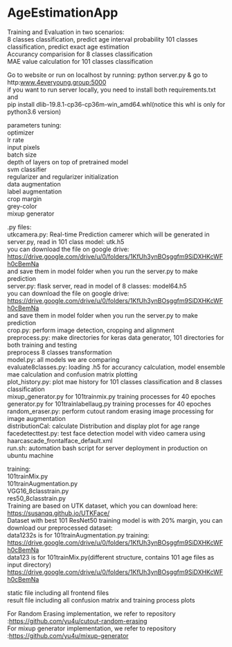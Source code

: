 # AgeEstimationApp
Training and Evaluation in two scenarios:  
8 classes classification, predict age interval probability
101 classes classification, predict exact age estimation  
Accurancy comparision for 8 classes classification   
MAE value calculation for 101 classes classification   

Go to website or run on localhost by running: python server.py & go to http:www.4everyoung.group:5000  
if you want to run server locally, you need to install both requirements.txt and   
pip install dlib-19.8.1-cp36-cp36m-win_amd64.whl(notice this whl is only for python3.6 version)  

parameters tuning:  
optimizer  
lr rate  
input pixels  
batch size  
depth of layers on top of pretrained model  
svm classifier  
regularizer and regularizer initialization  
data augmentation  
label augmentation  
crop margin  
grey-color  
mixup generator  

.py files:    
utkcamera.py: Real-time Prediction camerer which will be generated in server.py, read in 101 class model: utk.h5  
you can download the file on google drive: https://drive.google.com/drive/u/0/folders/1KfUh3ynBOsggfm9SiDXHKcWFh0cBemNa  
and save them in model folder when you run the server.py to make prediction  
server.py: flask server, read in model of 8 classes: model64.h5  
you can download the file on google drive: https://drive.google.com/drive/u/0/folders/1KfUh3ynBOsggfm9SiDXHKcWFh0cBemNa  
and save them in model folder when you run the server.py to make prediction  
crop.py: perform image detection, cropping and alignment  
preprocess.py: make directories for keras data generator, 101 directories for both training and testing  
               preprocess 8 classes transformation  
model.py: all models we are comparing  
evaluate8classes.py: loading .h5 for accurancy calculation, model ensemble mae calculation and confusion matrix plotting    
plot_history.py: plot mae history for 101 classes classification and 8 classes classification    
mixup_generator.py for 101trainmix.py training processes for 40 epoches    
generator.py for 101trainlabellaug.py training processes for 40 epoches  
random_eraser.py: perform  cutout random erasing image processing for image augmentation  
distributionCal: calculate Distribution and display plot for age range      
facedetecttest.py: test face detection model with video camera using haarcascade_frontalface_default.xml    
run.sh: automation bash script for server deployment in production on ubuntu machine    

training:  
101trainMix.py  
101trainAugmentation.py  
VGG16_8classtrain.py  
res50_8classtrain.py  
Training are based on UTK dataset, which you can download here:    
https://susanqq.github.io/UTKFace/  
Dataset with best 101 ResNet50 training model is with 20% margin, you can download our preprocessed dataset:  
data1232s is for 101trainAugmentation.py training:   
https://drive.google.com/drive/u/0/folders/1KfUh3ynBOsggfm9SiDXHKcWFh0cBemNa   
data123 is for 101trainMix.py(different structure, contains 101 age files as input directory)      
https://drive.google.com/drive/u/0/folders/1KfUh3ynBOsggfm9SiDXHKcWFh0cBemNa    
  
static file including all frontend files  
result file including all confusion matrix and training process plots  

For Random Erasing implementation, we refer to repository :https://github.com/yu4u/cutout-random-erasing  
For mixup generator implementation, we refer to repository :https://github.com/yu4u/mixup-generator  
